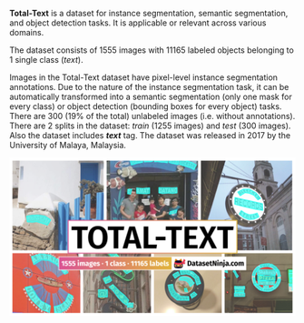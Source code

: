**Total-Text** is a dataset for instance segmentation, semantic segmentation, and object detection tasks. It is applicable or relevant across various domains. 

The dataset consists of 1555 images with 11165 labeled objects belonging to 1 single class (*text*).

Images in the Total-Text dataset have pixel-level instance segmentation annotations. Due to the nature of the instance segmentation task, it can be automatically transformed into a semantic segmentation (only one mask for every class) or object detection (bounding boxes for every object) tasks. There are 300 (19% of the total) unlabeled images (i.e. without annotations). There are 2 splits in the dataset: *train* (1255 images) and *test* (300 images). Also the dataset includes ***text*** tag. The dataset was released in 2017 by the University of Malaya, Malaysia.

<img src="https://github.com/dataset-ninja/total-text/raw/main/visualizations/poster.png">
